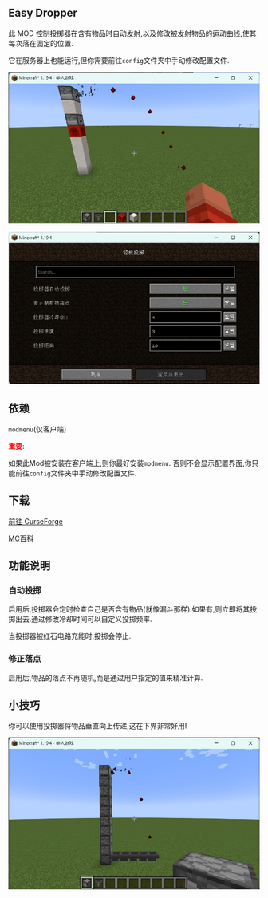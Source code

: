 ## Easy Dropper

此 MOD 控制投掷器在含有物品时自动发射,以及修改被发射物品的运动曲线,使其每次落在固定的位置.

它在服务器上也能运行,但你需要前往``config``文件夹中手动修改配置文件.

![屏幕截图1](res/sh_4.jpg)

![屏幕截图2](res/sh_2_CN.jpg)

## 依赖

``modmenu``(仅客户端)

**<font color=red>重要</font>**:

如果此Mod被安装在客户端上,则你最好安装``modmenu``. 否则不会显示配置界面,你只能前往``config``文件夹中手动修改配置文件.

## 下载

[前往 CurseForge](https://www.curseforge.com/minecraft/mc-mods/easydropper)

[MC百科](https://www.mcmod.cn/class/10443.html)

## 功能说明

### 自动投掷

启用后,投掷器会定时检查自己是否含有物品(就像漏斗那样).如果有,则立即将其投掷出去.通过修改冷却时间可以自定义投掷频率.

当投掷器被红石电路充能时,投掷会停止.

### 修正落点

启用后,物品的落点不再随机,而是通过用户指定的值来精准计算.

## 小技巧

你可以使用投掷器将物品垂直向上传递,这在下界非常好用!

![screenshot3](res/sh_3.jpg)